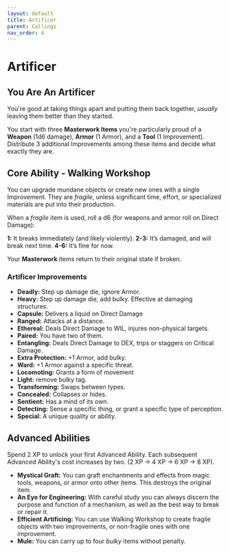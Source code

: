 ```yaml
---
layout: default
title: Artificer
parent: Callings
nav_order: 4
---
```


# Artificer

## You Are An Artificer

You're good at taking things apart and putting them back together, *usually* leaving them better than they started.

You start with three **Masterwork Items** you're particularly proud of a **Weapon** (1d6 damage), **Armor** (1 Armor), and a **Tool** (1 Improvement). Distribute 3 additional Improvements among these items and decide what exactly they are.

## Core Ability - Walking Workshop

You can upgrade mundane objects or create new ones with a single Improvement. They are *fragile*, unless significant time, effort, or specialized materials are put into their production.

When a *fragile* item is used, roll a d6 (for weapons and armor roll on Direct Damage):

**1:** It breaks immediately (and likely violently).
**2-3:** It’s damaged, and will break next time.
**4-6:** It’s fine for now.

Your **Masterwork** items return to their original state if broken.

### Artificer Improvements

* **Deadly:** Step up damage die, ignore Armor.
* **Heavy:** Step up damage die, add bulky. Effective at damaging structures.
* **Capsule:** Delivers a liquid on Direct Damage
* **Ranged:** Attacks at a distance.
* **Ethereal:** Deals Direct Damage to WIL, injures non-physical targets.
* **Paired:** You have two of them.
* **Entangling:** Deals Direct Damage to DEX, trips or staggers on Critical Damage.
* **Extra Protection:** +1 Armor, add bulky.
* **Ward:** +1 Armor against a specific threat.
* **Locomoting:** Grants a form of movement
* **Light:** remove bulky tag.
* **Transforming:** Swaps between types.
* **Concealed:** Collapses or hides.
* **Sentient:** Has a mind of its own.
* **Detecting:** Sense a specific thing, or grant a specific type of perception.
* **Special:** A unique quality or ability.

## Advanced Abilities

Spend 2 XP to unlock your first Advanced Ability. Each subsequent Advanced Ability's cost increases by two. (2 XP → 4 XP → 6 XP → 8 XP).

* **Mystical Graft:** You can graft enchantments and effects from magic tools, weapons, or armor onto other items. This destroys the original item.
* **An Eye for Engineering:** With careful study you can always discern the purpose and function of a mechanism, as well as the best way to break or repair it.
* **Efficient Artificing:** You can use Walking Workshop to create fragile objects with two improvements, or non-fragile ones with one improvement.
* **Mule:** You can carry up to four *bulky* items without penalty.
